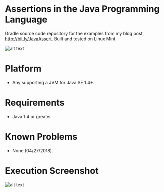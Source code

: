 # Assertions in the Java Programming Language
Gradle source code repository for the examples from my blog post, http://bit.ly/JavaAssert.
Built and tested on Linux Mint.

![alt text](https://raw.githubusercontent.com/afinlay5/JavaAssert/master/blog.png)

# Platform 
- Any supporting a JVM for Java SE 1.4+.

# Requirements
- Java 1.4 or greater

# Known Problems
- None (04/27/2018).

# Execution Screenshot
![alt text](https://raw.githubusercontent.com/afinlay5/JavaAssert/master/run.png)